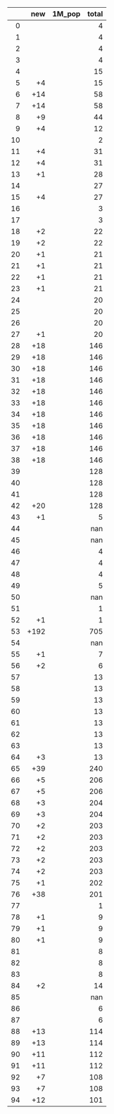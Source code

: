 |    |   new | 1M_pop   |   total |
|---:|------:|:---------|--------:|
|  0 |       |          |       4 |
|  1 |       |          |       4 |
|  2 |       |          |       4 |
|  3 |       |          |       4 |
|  4 |       |          |      15 |
|  5 |    +4 |          |      15 |
|  6 |   +14 |          |      58 |
|  7 |   +14 |          |      58 |
|  8 |    +9 |          |      44 |
|  9 |    +4 |          |      12 |
| 10 |       |          |       2 |
| 11 |    +4 |          |      31 |
| 12 |    +4 |          |      31 |
| 13 |    +1 |          |      28 |
| 14 |       |          |      27 |
| 15 |    +4 |          |      27 |
| 16 |       |          |       3 |
| 17 |       |          |       3 |
| 18 |    +2 |          |      22 |
| 19 |    +2 |          |      22 |
| 20 |    +1 |          |      21 |
| 21 |    +1 |          |      21 |
| 22 |    +1 |          |      21 |
| 23 |    +1 |          |      21 |
| 24 |       |          |      20 |
| 25 |       |          |      20 |
| 26 |       |          |      20 |
| 27 |    +1 |          |      20 |
| 28 |   +18 |          |     146 |
| 29 |   +18 |          |     146 |
| 30 |   +18 |          |     146 |
| 31 |   +18 |          |     146 |
| 32 |   +18 |          |     146 |
| 33 |   +18 |          |     146 |
| 34 |   +18 |          |     146 |
| 35 |   +18 |          |     146 |
| 36 |   +18 |          |     146 |
| 37 |   +18 |          |     146 |
| 38 |   +18 |          |     146 |
| 39 |       |          |     128 |
| 40 |       |          |     128 |
| 41 |       |          |     128 |
| 42 |   +20 |          |     128 |
| 43 |    +1 |          |       5 |
| 44 |       |          |     nan |
| 45 |       |          |     nan |
| 46 |       |          |       4 |
| 47 |       |          |       4 |
| 48 |       |          |       4 |
| 49 |       |          |       5 |
| 50 |       |          |     nan |
| 51 |       |          |       1 |
| 52 |    +1 |          |       1 |
| 53 |  +192 |          |     705 |
| 54 |       |          |     nan |
| 55 |    +1 |          |       7 |
| 56 |    +2 |          |       6 |
| 57 |       |          |      13 |
| 58 |       |          |      13 |
| 59 |       |          |      13 |
| 60 |       |          |      13 |
| 61 |       |          |      13 |
| 62 |       |          |      13 |
| 63 |       |          |      13 |
| 64 |    +3 |          |      13 |
| 65 |   +39 |          |     240 |
| 66 |    +5 |          |     206 |
| 67 |    +5 |          |     206 |
| 68 |    +3 |          |     204 |
| 69 |    +3 |          |     204 |
| 70 |    +2 |          |     203 |
| 71 |    +2 |          |     203 |
| 72 |    +2 |          |     203 |
| 73 |    +2 |          |     203 |
| 74 |    +2 |          |     203 |
| 75 |    +1 |          |     202 |
| 76 |   +38 |          |     201 |
| 77 |       |          |       1 |
| 78 |    +1 |          |       9 |
| 79 |    +1 |          |       9 |
| 80 |    +1 |          |       9 |
| 81 |       |          |       8 |
| 82 |       |          |       8 |
| 83 |       |          |       8 |
| 84 |    +2 |          |      14 |
| 85 |       |          |     nan |
| 86 |       |          |       6 |
| 87 |       |          |       6 |
| 88 |   +13 |          |     114 |
| 89 |   +13 |          |     114 |
| 90 |   +11 |          |     112 |
| 91 |   +11 |          |     112 |
| 92 |    +7 |          |     108 |
| 93 |    +7 |          |     108 |
| 94 |   +12 |          |     101 |